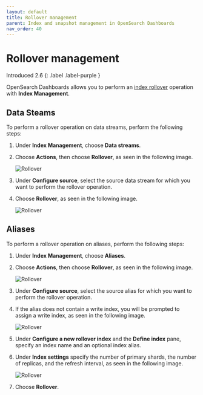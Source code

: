 ```yaml
---
layout: default
title: Rollover management
parent: Index and snapshot management in OpenSearch Dashboards
nav_order: 40
---
```


# Rollover management
Introduced 2.6
{: .label .label-purple }

OpenSearch Dashboards allows you to perform an [index rollover]({{site.url}}{{site.baseurl}}/im-plugin/ism/error-prevention/index/#rollover) operation with **Index Management**.

## Data Steams

To perform a rollover operation on data streams, perform the following steps:

1. Under **Index Management**, choose **Data streams**.

1. Choose **Actions**, then choose **Rollover**, as seen in the following image.

    ![Rollover]({{site.url}}{{site.baseurl}}/images/admin-ui-index/rollover1.png)

1. Under **Configure source**, select the source data stream for which you want to perform the rollover operation.

1. Choose **Rollover**, as seen in the following image.

    ![Rollover]({{site.url}}{{site.baseurl}}/images/admin-ui-index/rollover3.png)

## Aliases

To perform a rollover operation on aliases, perform the following steps:

1. Under **Index Management**, choose **Aliases**.

1. Choose **Actions**, then choose **Rollover**, as seen in the following image.

    ![Rollover]({{site.url}}{{site.baseurl}}/images/admin-ui-index/rollover2.png)

1. Under **Configure source**, select the source alias for which you want to perform the rollover operation.

1. If the alias does not contain a write index, you will be prompted to assign a write index, as seen in the following image. 

    ![Rollover]({{site.url}}{{site.baseurl}}/images/admin-ui-index/rollover4.png)

1. Under **Configure a new rollover index** and the **Define index** pane, specify an index name and an optional index alias.

1. Under **Index settings** specify the number of primary shards, the number of replicas, and the refresh interval, as seen in the following image.

    ![Rollover]({{site.url}}{{site.baseurl}}/images/admin-ui-index/rollover5.png)

1. Choose **Rollover**.
